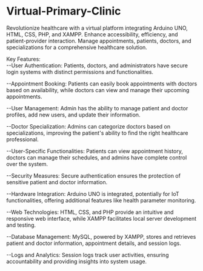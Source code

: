 # Virtual-Primary-Clinic
Revolutionize healthcare with a virtual platform integrating Arduino UNO, HTML, CSS, PHP, and XAMPP. Enhance accessibility, efficiency, and patient-provider interaction. Manage appointments, patients, doctors, and specializations for a comprehensive healthcare solution.

Key Features:<br>
<bold>--User Authentication:<bold> Patients, doctors, and administrators have secure login systems with distinct permissions and functionalities.

--Appointment Booking: Patients can easily book appointments with doctors based on availability, while doctors can view and manage their upcoming appointments.

--User Management: Admin has the ability to manage patient and doctor profiles, add new users, and update their information.

--Doctor Specialization: Admins can categorize doctors based on specializations, improving the patient's ability to find the right healthcare professional.

--User-Specific Functionalities: Patients can view appointment history, doctors can manage their schedules, and admins have complete control over the system.

--Security Measures: Secure authentication ensures the protection of sensitive patient and doctor information.

--Hardware Integration: Arduino UNO is integrated, potentially for IoT functionalities, offering additional features like health parameter monitoring.

--Web Technologies: HTML, CSS, and PHP provide an intuitive and responsive web interface, while XAMPP facilitates local server development and testing.

--Database Management: MySQL, powered by XAMPP, stores and retrieves patient and doctor information, appointment details, and session logs.

--Logs and Analytics: Session logs track user activities, ensuring accountability and providing insights into system usage.
